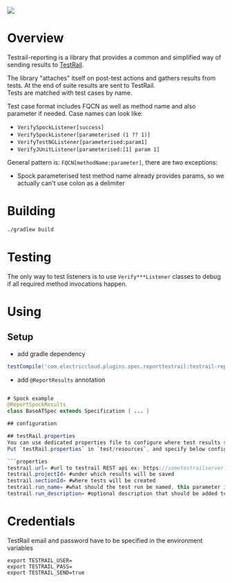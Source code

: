 ![](https://travis-ci.org/horodchukanton/testrail-reporting.svg?branch=master)

# Overview

Testrail-reporting is a library that provides a common and simplified way of sending results to [TestRail](https://www.gurock.com/testrail).  

The library "attaches" itself on post-test actions and gathers results from tests. At the end of suite results are sent to TestRail.  
Tests are matched with test cases by name.  

Test case format includes FQCN as well as method name and also parameter if needed. Case names can look like:

- `VerifySpockListener[success]`
- `VerifySpockListener[parameterised (1 ?? 1)]`
- `VerifyTestNGListener[parameterised:param1]`
- `VerifyJUnitListener[parameterised:[1] param 1]`

General pattern is: `FQCN[methodName:parameter]`, there are two exceptions:
- Spock parameterised test method name already provides params, so we actually can't use colon as a delimiter

# Building

```bash
./gradlew build
```

# Testing

The only way to test listeners is to use `Verify***Listener` classes to debug if all required method invocations happen.

# Using

## Setup

- add gradle dependency  
```groovy
testCompile('com.electriccloud.plugins.spec.reporttestrail:testrail-reporting:0.0.1-SNAPSHOT')
```

- add `@ReportResults` annotation
```java

# Spock example
@ReportSpockResults
class BaseATSpec extends Specification { ... }

## configuration

## testRail.properties
You can use dedicated properties file to configure where test results should be reported.  
Put `testRail.properties` in `test/resources`, and specify below configuration.

```properties
testrail.url= #url to testrail REST api ex: https://sometestrailserver.com/testrail
testrail.projectId= #under which results will be saved
testrail.sectionId= #where tests will be created
testrail.run_name= #what should the test run be named, this parameter is required if testrail.send is true
testrail.run_description= #optional description that should be added to test run
```

# Credentials
TestRail email and password have to be specified in the environment variables
```
export TESTRAIL_USER=
export TESTRAIL_PASS=
export TESTRAIL_SEND=true
```